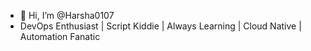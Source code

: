 - 👋 Hi, I’m @Harsha0107
- DevOps Enthusiast | Script Kiddie | Always Learning | Cloud Native | Automation Fanatic 
